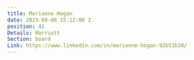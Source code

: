```yaml
---
title: Marianne Hogan
date: 2023-09-06 15:12:00 Z
position: 41
Details: Marriott
Section: board
Link: https://www.linkedin.com/in/marianne-hogan-92b51b38/
---
```



